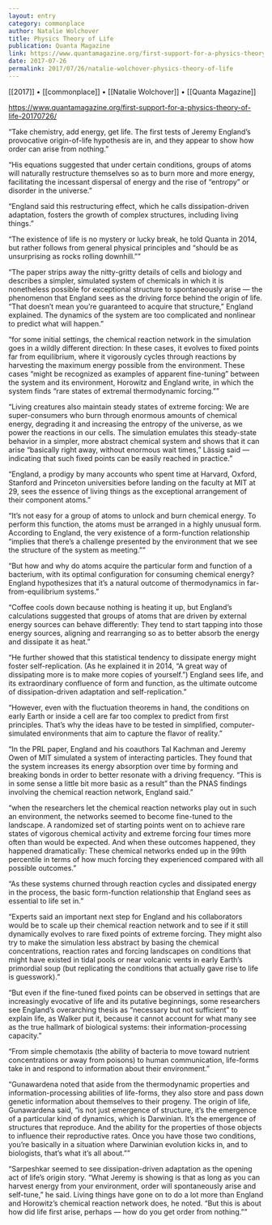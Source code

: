 ```yaml
---
layout: entry
category: commonplace
author: Natalie Wolchover
title: Physics Theory of Life
publication: Quanta Magazine
link: https://www.quantamagazine.org/first-support-for-a-physics-theory-of-life-20170726/
date: 2017-07-26
permalink: 2017/07/26/natalie-wolchover-physics-theory-of-life
---
```


[[2017]] • [[commonplace]] • [[Natalie Wolchover]] • [[Quanta Magazine]] 

https://www.quantamagazine.org/first-support-for-a-physics-theory-of-life-20170726/

“Take chemistry, add energy, get life. The first tests of Jeremy England’s provocative origin-of-life hypothesis are in, and they appear to show how order can arise from nothing.”

“His equations suggested that under certain conditions, groups of atoms will naturally restructure themselves so as to burn more and more energy, facilitating the incessant dispersal of energy and the rise of “entropy” or disorder in the universe.”

“England said this restructuring effect, which he calls dissipation-driven adaptation, fosters the growth of complex structures, including living things.”

“The existence of life is no mystery or lucky break, he told Quanta in 2014, but rather follows from general physical principles and “should be as unsurprising as rocks rolling downhill.””

“The paper strips away the nitty-gritty details of cells and biology and describes a simpler, simulated system of chemicals in which it is nonetheless possible for exceptional structure to spontaneously arise — the phenomenon that England sees as the driving force behind the origin of life. “That doesn’t mean you’re guaranteed to acquire that structure,” England explained. The dynamics of the system are too complicated and nonlinear to predict what will happen.”

“for some initial settings, the chemical reaction network in the simulation goes in a wildly different direction: In these cases, it evolves to fixed points far from equilibrium, where it vigorously cycles through reactions by harvesting the maximum energy possible from the environment. These cases “might be recognized as examples of apparent fine-tuning” between the system and its environment, Horowitz and England write, in which the system finds “rare states of extremal thermodynamic forcing.””

“Living creatures also maintain steady states of extreme forcing: We are super-consumers who burn through enormous amounts of chemical energy, degrading it and increasing the entropy of the universe, as we power the reactions in our cells. The simulation emulates this steady-state behavior in a simpler, more abstract chemical system and shows that it can arise “basically right away, without enormous wait times,” Lässig said — indicating that such fixed points can be easily reached in practice.”

“England, a prodigy by many accounts who spent time at Harvard, Oxford, Stanford and Princeton universities before landing on the faculty at MIT at 29, sees the essence of living things as the exceptional arrangement of their component atoms.”

“It’s not easy for a group of atoms to unlock and burn chemical energy. To perform this function, the atoms must be arranged in a highly unusual form. According to England, the very existence of a form-function relationship “implies that there’s a challenge presented by the environment that we see the structure of the system as meeting.””

“But how and why do atoms acquire the particular form and function of a bacterium, with its optimal configuration for consuming chemical energy? England hypothesizes that it’s a natural outcome of thermodynamics in far-from-equilibrium systems.”

“Coffee cools down because nothing is heating it up, but England’s calculations suggested that groups of atoms that are driven by external energy sources can behave differently: They tend to start tapping into those energy sources, aligning and rearranging so as to better absorb the energy and dissipate it as heat.”

“He further showed that this statistical tendency to dissipate energy might foster self-replication. (As he explained it in 2014, “A great way of dissipating more is to make more copies of yourself.”) England sees life, and its extraordinary confluence of form and function, as the ultimate outcome of dissipation-driven adaptation and self-replication.”

“However, even with the fluctuation theorems in hand, the conditions on early Earth or inside a cell are far too complex to predict from first principles. That’s why the ideas have to be tested in simplified, computer-simulated environments that aim to capture the flavor of reality.”

“In the PRL paper, England and his coauthors Tal Kachman and Jeremy Owen of MIT simulated a system of interacting particles. They found that the system increases its energy absorption over time by forming and breaking bonds in order to better resonate with a driving frequency. “This is in some sense a little bit more basic as a result” than the PNAS findings involving the chemical reaction network, England said.”

“when the researchers let the chemical reaction networks play out in such an environment, the networks seemed to become fine-tuned to the landscape. A randomized set of starting points went on to achieve rare states of vigorous chemical activity and extreme forcing four times more often than would be expected. And when these outcomes happened, they happened dramatically: These chemical networks ended up in the 99th percentile in terms of how much forcing they experienced compared with all possible outcomes.”

“As these systems churned through reaction cycles and dissipated energy in the process, the basic form-function relationship that England sees as essential to life set in.”

“Experts said an important next step for England and his collaborators would be to scale up their chemical reaction network and to see if it still dynamically evolves to rare fixed points of extreme forcing. They might also try to make the simulation less abstract by basing the chemical concentrations, reaction rates and forcing landscapes on conditions that might have existed in tidal pools or near volcanic vents in early Earth’s primordial soup (but replicating the conditions that actually gave rise to life is guesswork).”

“But even if the fine-tuned fixed points can be observed in settings that are increasingly evocative of life and its putative beginnings, some researchers see England’s overarching thesis as “necessary but not sufficient” to explain life, as Walker put it, because it cannot account for what many see as the true hallmark of biological systems: their information-processing capacity.”

“From simple chemotaxis (the ability of bacteria to move toward nutrient concentrations or away from poisons) to human communication, life-forms take in and respond to information about their environment.”

“Gunawardena noted that aside from the thermodynamic properties and information-processing abilities of life-forms, they also store and pass down genetic information about themselves to their progeny. The origin of life, Gunawardena said, “is not just emergence of structure, it’s the emergence of a particular kind of dynamics, which is Darwinian. It’s the emergence of structures that reproduce. And the ability for the properties of those objects to influence their reproductive rates. Once you have those two conditions, you’re basically in a situation where Darwinian evolution kicks in, and to biologists, that’s what it’s all about.””

“Sarpeshkar seemed to see dissipation-driven adaptation as the opening act of life’s origin story. “What Jeremy is showing is that as long as you can harvest energy from your environment, order will spontaneously arise and self-tune,” he said. Living things have gone on to do a lot more than England and Horowitz’s chemical reaction network does, he noted. “But this is about how did life first arise, perhaps — how do you get order from nothing.””
